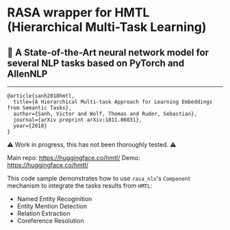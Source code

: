 # RASA wrapper for HMTL (Hierarchical Multi-Task Learning)
## 🌊 A State-of-the-Art neural network model for several NLP tasks based on PyTorch and AllenNLP
---


```
@article{sanh2018hmtl,
  title={A Hierarchical Multi-task Approach for Learning Embeddings from Semantic Tasks},
  author={Sanh, Victor and Wolf, Thomas and Ruder, Sebastian},
  journal={arXiv preprint arXiv:1811.06031},
  year={2018}
}
```

⚠ Work in progress, this has not been thoroughly tested. ⚠

Main repo: https://huggingface.co/hmtl/
Demo: https://huggingface.co/hmtl/

This code sample demonstrates how to use `rasa_nlu`'s `Component` mechanism to integrate the tasks results from `HMTL`: 
- Named Entity Recoginition
- Entity Mention Detection
- Relation Extraction
- Coreference Resolution
